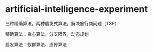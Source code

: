 # artificial-intelligence-experiment
三种精确算法，两种启发式算法，解决旅行商问题（TSP）

精确算法：贪心算法，分支限界，动态规划

启发算法：蚁群算法、遗传算法
